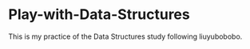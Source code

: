 # Play-with-Data-Structures
This is my practice of the Data Structures study following liuyubobobo.
